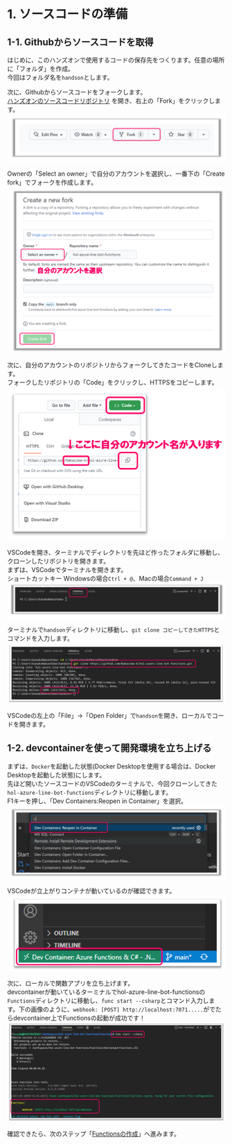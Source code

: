 # 1. ソースコードの準備
## 1-1. Githubからソースコードを取得
はじめに、このハンズオンで使用するコードの保存先をつくります。任意の場所に「フォルダ」を作成。  
今回はフォルダ名を`handson`とします。


次に、Githubからソースコードをフォークします。  
[ハンズオンのソースコードリポジトリ](https://github.com/alterbooth/hol-azure-line-bot-functions) を開き、右上の「Fork」をクリックします。
![ソースコードの準備1](images/preparing_source_1.png)


Ownerの「Select an owner」で自分のアカウントを選択し、一番下の「Create fork」でフォークを作成します。
![ソースコードの準備2](images/preparing_source_2.png)


次に、自分のアカウントのリポジトリからフォークしてきたコードをCloneします。  
フォークしたリポジトリの「Code」をクリックし、HTTPSをコピーします。
![ソースコードの準備3](images/preparing_source_3.png)

VSCodeを開き、ターミナルでディレクトリを先ほど作ったフォルダに移動し、クローンしたリポジトリを開きます。  
まずは、VSCodeでターミナルを開きます。  
ショートカットキー Windowsの場合`Ctrl + @`、Macの場合`Command + J`
![ソースコードの準備6](images/preparing_source_6.png)

<!-- ターミナルで「cd 保存先のディレクトリ」(cd半角スペース)と入力し、handsonディレクトリに移動 -->
<!-- ![ソースコードの準備7](images/preparing_source_7.png) -->
ターミナルで`handson`ディレクトリに移動し、`git clone コピーしてきたHTTPS`とコマンドを入力します。
![ソースコードの準備8](images/preparing_source_8.png)

VSCodeの左上の「File」→「Open Folder」で`handson`を開き、ローカルでコードを開きます。    
     
## 1-2. devcontainerを使って開発環境を立ち上げる
まずは、`Docker`を起動した状態(Docker Desktopを使用する場合は、Docker Desktopを起動した状態)にします。  
先ほど開いたソースコードのVSCodeのターミナルで、今回クローンしてきた`hol-azure-line-bot-functions`ディレクトリに移動します。  
F1キーを押し、「Dev Containers:Reopen in Container」を選択。
![devcontainer起動1](images/devcontainer_start_1.png)

VSCodeが立上がりコンテナが動いているのが確認できます。
![devcontainer起動2](images/devcontainer_start_2.png)

次に、ローカルで関数アプリを立ち上げます。<br>
devcontainerが動いているターミナルでhol-azure-line-bot-functionsの`Functions`ディレクトリに移動し、`func start --csharp`とコマンド入力します。下の画像のように、`webhook: [POST] http://localhost:7071.....`がでたらdevcontainer上でFunctionsの起動が成功です！
![devcontainer起動3](images/devcontainer_start_3.png)

確認できたら、次のステップ「[Functionsの作成](/docs/2-functions-create.md)」へ進みます。

